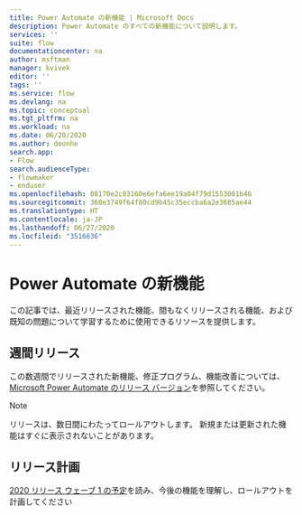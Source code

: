 ```yaml
---
title: Power Automate の新機能 | Microsoft Docs
description: Power Automate のすべての新機能について説明します。
services: ''
suite: flow
documentationcenter: na
author: msftman
manager: kvivek
editor: ''
tags: ''
ms.service: flow
ms.devlang: na
ms.topic: conceptual
ms.tgt_pltfrm: na
ms.workload: na
ms.date: 06/20/2020
ms.author: deonhe
search.app:
- Flow
search.audienceType:
- flowmaker
- enduser
ms.openlocfilehash: 08170e2c83160e6efa6ee19a04f79d1553001b46
ms.sourcegitcommit: 368e3749f64f80cd9b45c35eccba6a2e3685ae44
ms.translationtype: HT
ms.contentlocale: ja-JP
ms.lasthandoff: 06/27/2020
ms.locfileid: "3516636"
---
```

# <a name="whats-new-in-power-automate"></a>Power Automate の新機能

この記事では、最近リリースされた機能、間もなくリリースされる機能、および既知の問題について学習するために使用できるリソースを提供します。

## <a name="weekly-releases"></a>週間リリース

この数週間でリリースされた新機能、修正プログラム、機能改善については、[Microsoft Power Automate のリリース バージョン](https://docs.microsoft.com/business-applications-release-notes/powerplatform/released-versions/flow)を参照してください。

> [!NOTE]
> リリースは、数日間にわたってロールアウトします。 新規または更新された機能はすぐに表示されないことがあります。

## <a name="release-plan"></a>リリース計画

[2020 リリース ウェーブ 1 の予定](https://docs.microsoft.com/power-platform-release-plan/2020wave1/power-automate/planned-features)を読み、今後の機能を理解し、ロールアウトを計画してください
